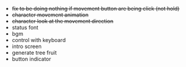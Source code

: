 -   ~~fix to be doing nothing if movement button are being click (not hold)~~
-   ~~character movement animation~~
-   ~~character look at the movement direction~~
-   status font
-   bgm
-   control with keyboard
-   intro screen
-   generate tree fruit
-   button indicator
